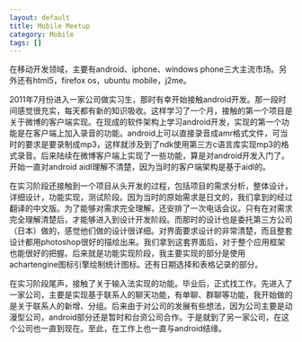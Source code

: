 ```yaml
---
layout: default
title: Mobile Meetup
category: Mobile
tags: []
---
```


在移动开发领域，主要有android、iphone、windows phone三大主流市场。另外还有html5，firefox os，ubuntu mobile，j2me。

2011年7月份进入一家公司做实习生，那时有幸开始接触android开发。那一段时间感觉很充实，每天都有新的知识吸收。这样学习了一个月，接触的第一个项目是关于微博的客户端实现。在现成的软件架构上学习android开发，实现的第一个功能是在客户端上加入录音的功能。android上可以直接录音成amr格式文件，可当时的要求是要录制成mp3，这样就涉及到了ndk使用第三方c语言库实现mp3的格式录音。后来陆续在微博客户端上实现了一些功能，算是对android开发入门了。开始一直对android aidl理解不清楚，因为当时的客户端架构是基于aidl的。

在实习阶段还接触到一个项目从头开发的过程，包括项目的需求分析，整体设计，详细设计，功能实现，测试阶段。因为当时的原始需求是日文的，我们拿到的经过翻译的中文版。为了能够对需求完全理解，还安排了一次电话会议。只有在对需求完全理解清楚后，才能够进入到设计开发阶段。而那时的设计也是委托第三方公司（日本）做的，感觉他们做的设计很详细。对界面要求设计的非常清楚，而且整套设计都用photoshop很好的描绘出来。我们拿到这套界面后，对于整个应用框架也能很好的把握。后来就是功能实现阶段，我主要实现的部分是使用achartengine图标引擎绘制统计图标。还有日期选择和表格记录的部分。

在实习阶段尾声，接触了关于输入法实现的功能。毕业后，正式找工作。先进入了一家公司，主要是实现基于联系人的聊天功能，有单聊、群聊等功能，我开始做的是关于联系人的新增、分组。后来由于对公司的发展有些想法，因为公司主要是动漫型公司，android部分还是暂时和台资公司合作。于是就到了另一家公司，在这个公司也一直到现在。至此，在工作上也一直与android结缘。